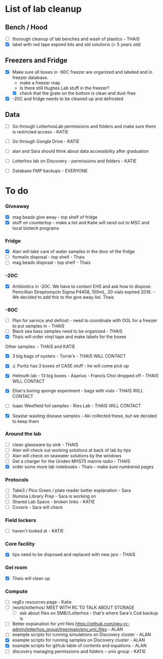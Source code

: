 
# List of lab cleanup

## Bench / Hood
- [ ] thorough cleanup of lab benches and wash of plastics - THAIS
- [x] label with red tape expired kits and old solutions (> 5 years old)

## Freezers and Fridge
- [x] Make sure all boxes in -80C freezer are organized and labeled and in freezer database. 
  - make a freezer map 
  - Is there still Hughes Lab stuff in the freezer?
  - [x] check that the grate on the bottom is clean and dust-free  
- [x] -20C and fridge needs to be cleaned up and defrosted

## Data
- [ ] Go through LotterhosLab permissions and folders and make sure there is restricted access - KATIE
- [ ] Go through Google Drive - KATIE
- [ ] alan and Sara should think about data accessibility after graduation
- [ ] Lotterhos lab on Discovery - permissions and folders - KATIE
- [ ] Database FMP backups - EVERYONE
 

# To do

### Giveaway
- [x] mag beads give away - top shelf of fridge
- [x] stuff on countertop - make a list and Katie will send out to MSC and local biotech programs

### Fridge
- [x] Alan will take care of water samples in the door of the fridge
- [ ] formalin disposal - top shelf - Thais
- [ ] mag beads disposal - top shelf - Thais

### -20C
- [x] Antibiotics in -20C. We have to contact EHS and ask how to dispose. Penicillian Streptomycin Sigma P4458, 100mL, 20 vials expired 2019. - We decided to add this to the give away list. Thais

### -80C
- [ ] Plan for service and defrost - need to coordinate with OGL for a freezer to put samples in - THAIS
- [ ] Black sea bass samples need to be organized - THAIS
- [x] Thais will order vinyl tape and make labels for the boxes

Other samples: - THAIS and KATIE
- [x] 3 big bags of oysters - Torrie's - THAIS WILL CONTACT
- [x] J. Puritz has 3 boxes of CASE stuff - he will come pick up
- [x] Helmuth lab - 13 big boxes - Aqarius - Francis Choi dropped off - THAIS WILL CONTACT
- [x] Elise's boring sponge experiment - bags with vials - THAIS WILL CONTACT
- [ ] Isaac Westfield foil samples - Ries Lab - THAIS WILL CONTACT
- [x] Seastar wasting disease samples - Aki collected these, but we decided to keep them


### Around the lab
- [ ] clean glassware by sink - THAIS
- [ ] Alan will check out working solutions at back of lab by tips
- [ ] Alan will check on seawater solutions by the windows
- [ ] Get a charger for the Uniden MHS75 marine radio - THAIS
- [x] order some more lab notebooks - Thais - make sure numbered pages

### Protocols
- [ ] Take3 / Pico Green / plate reader better explanation - Sara
- [ ] Illumina Library Prep - Sara is working on
- [ ] Shared Lab Space - broken links - KATIE
- [ ] Covaris - Sara will check

### Field lockers
- [ ] haven't looked at - KATIE

### Core facility
- [x] tips need to be disposed and replaced with new jars - THAIS

### Gel room
- [x] Thais will clean up

### Compute
- [ ] regEx resources page - Katie
- [ ] /work/lotterhos/ MEET WITH RC TO TALK ABOUT STORAGE
  - [ ] ask about files on SMB//Lotterhos - that's where Sara's Cod backup is
- [ ] Better explanation for yml files https://github.com/neu-rc-admin/lotterhos_group/tree/main/env_yml_files - ALAN
- [ ] example scripts for running simulations on Discovery cluster - ALAN
- [x] example scripts for running samples on Discovery cluster - ALAN
- [x] example scripts for github table of contents and equations - ALAN
- [ ] discovery managing permissions and folders - unix group - KATIE
